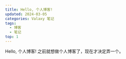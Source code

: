 ```yaml
---
title: Hello, 个人博客!
updated: 2024-03-05
categories: Valaxy 笔记
tags:
  - 博客
  - 笔记
top: 1
---
```

Hello, 个人博客!
之前就想做个人博客了，现在才决定弄一个。
<!-- more -->
